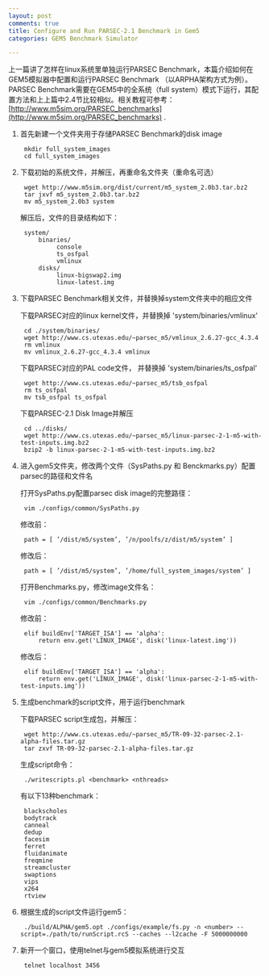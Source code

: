 ```yaml
---
layout: post
comments: true
title: Configure and Run PARSEC-2.1 Benchmark in Gem5
categories: GEM5 Benchmark Simulator

---
```


上一篇讲了怎样在linux系统里单独运行PARSEC Benchmark，本篇介绍如何在GEM5模拟器中配置和运行PARSEC Benchmark （以ARPHA架构方式为例）。PARSEC Benchmark需要在GEM5中的全系统（full system）模式下运行，其配置方法和上上篇中2.4节比较相似。相关教程可参考：[http://www.m5sim.org/PARSEC_benchmarks](http://www.m5sim.org/PARSEC_benchmarks) .

1. 首先新建一个文件夹用于存储PARSEC Benchmark的disk image

        mkdir full_system_images
        cd full_system_images

2. 下载初始的系统文件，并解压，再重命名文件夹（重命名可选）

        wget http://www.m5sim.org/dist/current/m5_system_2.0b3.tar.bz2
		tar jxvf m5_system_2.0b3.tar.bz2
	    mv m5_system_2.0b3 system
	
	解压后，文件的目录结构如下：
	    
		system/
            binaries/
                 console
                 ts_osfpal
                 vmlinux
            disks/
                 linux-bigswap2.img
                 linux-latest.img
				 
3. 下载PARSEC Benchmark相关文件，并替换掉system文件夹中的相应文件

    下载PARSEC对应的linux kernel文件，并替换掉 'system/binaries/vmlinux'
	    
		cd ./system/binaries/
	    wget http://www.cs.utexas.edu/~parsec_m5/vmlinux_2.6.27-gcc_4.3.4
	    rm vmlinux
		mv vmlinux_2.6.27-gcc_4.3.4 vmlinux
		
	下载PARSEC对应的PAL code文件， 并替换掉 'system/binaries/ts_osfpal'
	
	    wget http://www.cs.utexas.edu/~parsec_m5/tsb_osfpal
		rm ts_osfpal
		mv tsb_osfpal ts_osfpal
		
	下载PARSEC-2.1 Disk Image并解压
	
	    cd ../disks/
		wget http://www.cs.utexas.edu/~parsec_m5/linux-parsec-2-1-m5-with-test-inputs.img.bz2
		bzip2 -b linux-parsec-2-1-m5-with-test-inputs.img.bz2
		
4. 进入gem5文件夹，修改两个文件（SysPaths.py 和 Benckmarks.py）配置parsec的路径和文件名

     打开SysPaths.py配置parsec disk image的完整路径：
	
	    vim ./configs/common/SysPaths.py
	
	修改前：
	
        path = [ ’/dist/m5/system’, ’/n/poolfs/z/dist/m5/system’ ]
	
	修改后：
	
        path = [ ’/dist/m5/system’, ’/home/full_system_images/system’ ]
	
	打开Benchmarks.py，修改image文件名：
	
	    vim ./configs/common/Benchmarks.py
	
	修改前：
	
        elif buildEnv['TARGET_ISA'] == 'alpha':
            return env.get('LINUX_IMAGE', disk('linux-latest.img'))
			
	修改后：
	
        elif buildEnv['TARGET_ISA'] == 'alpha':
            return env.get('LINUX_IMAGE', disk('linux-parsec-2-1-m5-with-test-inputs.img'))
			
5. 生成benchmark的script文件，用于运行benchmark

    下载PARSEC script生成包，并解压：
	
	    wget http://www.cs.utexas.edu/~parsec_m5/TR-09-32-parsec-2.1-alpha-files.tar.gz
		tar zxvf TR-09-32-parsec-2.1-alpha-files.tar.gz
		
    生成script命令：
	
	    ./writescripts.pl <benchmark> <nthreads>
		
	有以下13种benchmark：
	
	    blackscholes
	    bodytrack
	    canneal
	    dedup
	    facesim
	    ferret
	    fluidanimate
	    freqmine
	    streamcluster
	    swaptions
	    vips
	    x264
	    rtview
		
6. 根据生成的script文件运行gem5：

        ./build/ALPHA/gem5.opt ./configs/example/fs.py -n <number> --script=./path/to/runScript.rcS --caches --l2cache -F 5000000000

7. 新开一个窗口，使用telnet与gem5模拟系统进行交互

        telnet localhost 3456  
        
